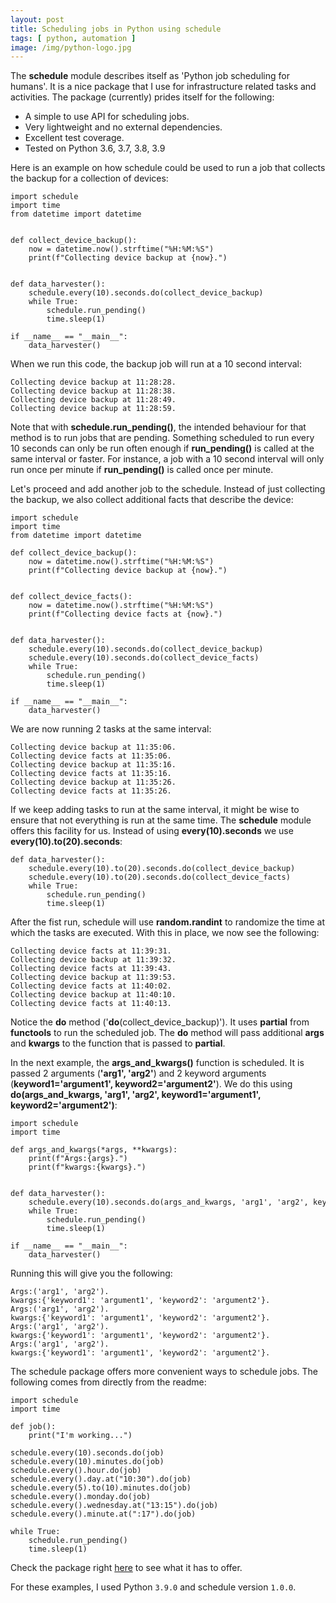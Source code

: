 ```yaml
---
layout: post
title: Scheduling jobs in Python using schedule
tags: [ python, automation ]
image: /img/python-logo.jpg
---
```



The <b>schedule</b> module describes itself as 'Python job scheduling for humans'. It is a nice package that I use for infrastructure related tasks and activities. The package (currently) prides itself for the following:
- A simple to use API for scheduling jobs.
- Very lightweight and no external dependencies.
- Excellent test coverage.
- Tested on Python 3.6, 3.7, 3.8, 3.9

Here is an example on how schedule could be used to run a job that collects the backup for a collection of devices:

<pre style="font-size:12px">
import schedule
import time
from datetime import datetime


def collect_device_backup():
    now = datetime.now().strftime("%H:%M:%S")
    print(f"Collecting device backup at {now}.")


def data_harvester():    
    schedule.every(10).seconds.do(collect_device_backup)
    while True:
        schedule.run_pending()
        time.sleep(1)

if __name__ == "__main__":
    data_harvester()
</pre>

When we run this code, the backup job will run at a 10 second interval:

```
Collecting device backup at 11:28:28.
Collecting device backup at 11:28:38.
Collecting device backup at 11:28:49.
Collecting device backup at 11:28:59.
```

Note that with <b>schedule.run_pending()</b>, the intended behaviour for that method is to run jobs that are pending. Something scheduled to run every 10 seconds can only be run often enough if <b>run_pending()</b> is called at the same interval or faster. For instance, a job with a 10 second interval will only run once per minute if <b>run_pending()</b> is called once per minute. 

Let's proceed and add another job to the schedule. Instead of just collecting the backup, we also collect additional facts that describe the device:

<pre style="font-size:12px">
import schedule
import time
from datetime import datetime

def collect_device_backup():
    now = datetime.now().strftime("%H:%M:%S")
    print(f"Collecting device backup at {now}.")


def collect_device_facts():
    now = datetime.now().strftime("%H:%M:%S")
    print(f"Collecting device facts at {now}.")    
 

def data_harvester():    
    schedule.every(10).seconds.do(collect_device_backup)
    schedule.every(10).seconds.do(collect_device_facts)
    while True:
        schedule.run_pending()
        time.sleep(1)

if __name__ == "__main__":
    data_harvester()
</pre>

We are now running 2 tasks at the same interval:

```
Collecting device backup at 11:35:06.
Collecting device facts at 11:35:06.
Collecting device backup at 11:35:16.
Collecting device facts at 11:35:16.
Collecting device backup at 11:35:26.
Collecting device facts at 11:35:26.
```

If we keep adding tasks to run at the same interval, it might be wise to ensure that not everything is run at the same time. The <b>schedule</b> module offers this facility for us. Instead of using <b>every(10).seconds</b> we use <b>every(10).to(20).seconds</b>:

<pre style="font-size:12px">
def data_harvester():    
    schedule.every(10).to(20).seconds.do(collect_device_backup)
    schedule.every(10).to(20).seconds.do(collect_device_facts)
    while True:
        schedule.run_pending()
        time.sleep(1)
</pre>

After the fist run, schedule will use <b>random.randint</b> to randomize the time at which the tasks are executed. With this in place, we now see the following:

```
Collecting device facts at 11:39:31.
Collecting device backup at 11:39:32.
Collecting device facts at 11:39:43.
Collecting device backup at 11:39:53.
Collecting device facts at 11:40:02.
Collecting device backup at 11:40:10.
Collecting device facts at 11:40:13.
```

Notice the <b>do</b> method ('<b>do</b>(collect_device_backup)'). It uses <b>partial</b> from <b>functools</b> to run the scheduled job. The <b>do</b> method will pass additional <b>args</b> and <b>kwargs</b> to the function that is passed to <b>partial</b>.

In the next example, the <b>args_and_kwargs()</b> function is scheduled. It is passed 2 arguments (<b>'arg1', 'arg2'</b>) and 2 keyword arguments (<b>keyword1='argument1', keyword2='argument2'</b>). We do this using <b>do(args_and_kwargs, 'arg1', 'arg2', keyword1='argument1', keyword2='argument2')</b>:

<pre style="font-size:12px">
import schedule
import time

def args_and_kwargs(*args, **kwargs):
    print(f"Args:{args}.")
    print(f"kwargs:{kwargs}.")

 
def data_harvester():    
    schedule.every(10).seconds.do(args_and_kwargs, 'arg1', 'arg2', keyword1='argument1', keyword2='argument2')
    while True:
        schedule.run_pending()
        time.sleep(1)

if __name__ == "__main__":
    data_harvester()
</pre>

Running this will give you the following:

```
Args:('arg1', 'arg2').
kwargs:{'keyword1': 'argument1', 'keyword2': 'argument2'}.
Args:('arg1', 'arg2').
kwargs:{'keyword1': 'argument1', 'keyword2': 'argument2'}.
Args:('arg1', 'arg2').
kwargs:{'keyword1': 'argument1', 'keyword2': 'argument2'}.
Args:('arg1', 'arg2').
kwargs:{'keyword1': 'argument1', 'keyword2': 'argument2'}.
```

The schedule package offers more convenient ways to schedule jobs. The following comes from directly from the readme:

<pre style="font-size:12px">
import schedule
import time

def job():
    print("I'm working...")

schedule.every(10).seconds.do(job)
schedule.every(10).minutes.do(job)
schedule.every().hour.do(job)
schedule.every().day.at("10:30").do(job)
schedule.every(5).to(10).minutes.do(job)
schedule.every().monday.do(job)
schedule.every().wednesday.at("13:15").do(job)
schedule.every().minute.at(":17").do(job)

while True:
    schedule.run_pending()
    time.sleep(1)
</pre>

Check the package right [here](https://github.com/dbader/schedule/tree/master/schedule) to see what it has to offer.

For these examples, I used Python `3.9.0` and schedule version `1.0.0`.

